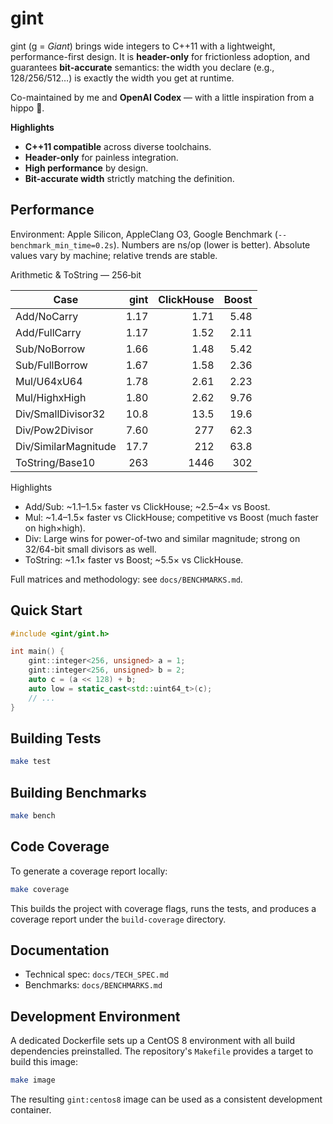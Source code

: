 # gint

gint (g = *Giant*) brings wide integers to C++11 with a lightweight, performance-first design. It is **header-only** for frictionless adoption, and guarantees **bit-accurate** semantics: the width you declare (e.g., 128/256/512…) is exactly the width you get at runtime.

Co-maintained by me and **OpenAI Codex** — with a little inspiration from a hippo 🦛.

**Highlights**

* **C++11 compatible** across diverse toolchains.
* **Header-only** for painless integration.
* **High performance** by design.
* **Bit-accurate width** strictly matching the definition.

## Performance

Environment: Apple Silicon, AppleClang O3, Google Benchmark (`--benchmark_min_time=0.2s`). Numbers are ns/op (lower is better). Absolute values vary by machine; relative trends are stable.

Arithmetic & ToString — 256‑bit

| Case                   | gint | ClickHouse | Boost |
| ---------------------- | ---: | ---------: | ----: |
| Add/NoCarry            | 1.17 |       1.71 |  5.48 |
| Add/FullCarry          | 1.17 |       1.52 |  2.11 |
| Sub/NoBorrow           | 1.66 |       1.48 |  5.42 |
| Sub/FullBorrow         | 1.67 |       1.58 |  2.36 |
| Mul/U64xU64            | 1.78 |       2.61 |  2.23 |
| Mul/HighxHigh          | 1.80 |       2.62 |  9.76 |
| Div/SmallDivisor32     | 10.8 |       13.5 |  19.6 |
| Div/Pow2Divisor        | 7.60 |        277 |  62.3 |
| Div/SimilarMagnitude   | 17.7 |        212 |  63.8 |
| ToString/Base10        |  263 |       1446 |   302 |

Highlights
- Add/Sub: ~1.1–1.5× faster vs ClickHouse; ~2.5–4× vs Boost.
- Mul: ~1.4–1.5× faster vs ClickHouse; competitive vs Boost (much faster on high×high).
- Div: Large wins for power-of-two and similar magnitude; strong on 32/64-bit small divisors as well.
- ToString: ~1.1× faster vs Boost; ~5.5× vs ClickHouse.

Full matrices and methodology: see `docs/BENCHMARKS.md`.


## Quick Start

```cpp
#include <gint/gint.h>

int main() {
    gint::integer<256, unsigned> a = 1;
    gint::integer<256, unsigned> b = 2;
    auto c = (a << 128) + b;
    auto low = static_cast<std::uint64_t>(c);
    // ...
}
```

## Building Tests

```bash
make test
```

## Building Benchmarks

```bash
make bench
```

## Code Coverage

To generate a coverage report locally:

```bash
make coverage
```

This builds the project with coverage flags, runs the tests, and
produces a coverage report under the `build-coverage` directory.

## Documentation

- Technical spec: `docs/TECH_SPEC.md`
- Benchmarks: `docs/BENCHMARKS.md`

## Development Environment

A dedicated Dockerfile sets up a CentOS 8 environment with all build
dependencies preinstalled. The repository's `Makefile` provides a target
to build this image:

```bash
make image
```

The resulting `gint:centos8` image can be used as a consistent
development container.
